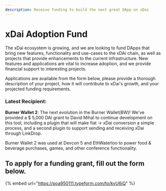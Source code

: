 ```yaml
---
description: Receive funding to build the next great DApp on xDai
---
```


# xDai Adoption Fund

The xDai ecosystem is growing, and we are looking to fund DApps that bring new features, functionality and use-cases to the xDAi chain, as well as projects that provide enhancements to the current infrastructure. New features and applications are vital to increase adoption, and we provide financial support to interesting projects. 

Applications are available from the form below, please provide a thorough description of your project, how it will contribute to xDai's growth, and your projected funding requirements.

### Latest Recipient:

**Burner Wallet 2**: The next evolution in the Burner Wallet\(BW\)! We've provided a $ 5,000 DAI grant to David Mihal to continue development on this tool, including a plugin that will make fiat -&gt; xDai conversion a simple process, and a second plugin to support sending and receiving xDai through LinkDrop.   

Burner Wallet 2 was used at Devcon 5 and EthWaterloo to power food & beverage purchases, games, and other conference functionality.

## To apply for a funding grant, fill out the form below.

{% embed url="https://poa950111.typeform.com/to/kvU6iQ" %}



